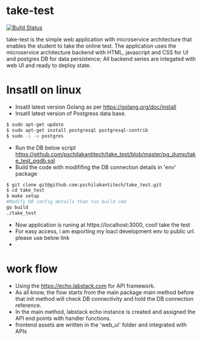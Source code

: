 # take-test

[![Build Status](https://travis-ci.org/joemccann/dillinger.svg?branch=master)](https://travis-ci.org/joemccann/dillinger)

take-test is the simple web application with microservice architecture that enables the student to take the online test. The application uses the microservice architecture backend with HTML, javascript and CSS for UI and postgres DB for data persistence;  All backend series are  integated with web UI and ready to deploy state.
 
# Insatll on linux

- Insatll latest version Golang as per https://golang.org/doc/install  
- Insatll latest version of Postgress data base. 
```sh
$ sudo apt-get update
$ sudo apt-get install postgresql postgresql-contrib
$ sudo -i -u postgres
 ```
  - Run the DB below script   https://github.com/pschilakantitech/take_test/blob/master/pg_dump/take_test_pgdb.sql
  - Build the code with modififing the DB connection details in 'env' package

```sh
$ git clone git@github.com:pschilakantitech/take_test.git   
$ cd take_test
$ make setup
#Modify DB config details than run build cmd
go build
./take_test
 ```
- Now application is runing at https://localhost:3000, cool! take the test
- For easy access, i am  exporting my loacl development env to public url. please use below link
- 

# work flow
- Using the https://echo.labstack.com for  API framework.
- As all know, the flow starts from the main package main method before that init method will check DB connectivity and hold the DB connection reference.
- In the main method, labstack echo instance is created and assigned the API end points with handler functions.
- frontend assets are written in the 'web_ui' folder and  integrated with APIs
